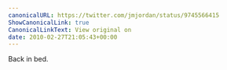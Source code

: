 ```yaml
---
canonicalURL: https://twitter.com/jmjordan/status/9745566415
ShowCanonicalLink: true
CanonicalLinkText: View original on
date: 2010-02-27T21:05:43+00:00
---
```

Back in bed.